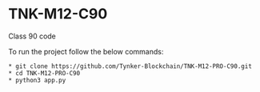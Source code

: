 # TNK-M12-C90

Class 90 code

To run the project follow the below commands:

```
* git clone https://github.com/Tynker-Blockchain/TNK-M12-PRO-C90.git
* cd TNK-M12-PRO-C90
* python3 app.py
```
